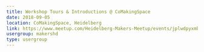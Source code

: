 ```yaml
---
title: Workshop Tours & Introductions @ CoMakingSpace
date: 2018-09-05
location: CoMakingSpace, Heidelberg
link: https://www.meetup.com/Heidelberg-Makers-Meetup/events/jplwdpyxmbhb/
usergroup: makershd
type: usergroup
---
```

